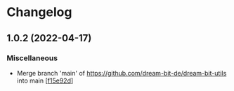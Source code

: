 # Changelog

<a name="1.0.2"></a>
## 1.0.2 (2022-04-17)

### Miscellaneous

-  Merge branch &#x27;main&#x27; of https://github.com/dream-bit-de/dream-bit-utils into main [[f15e92d](https://github.com/dream-bit-de/dream-bit-utils/commit/f15e92d4caf695b8d0d4d12452dd711d7c30b7a2)]


